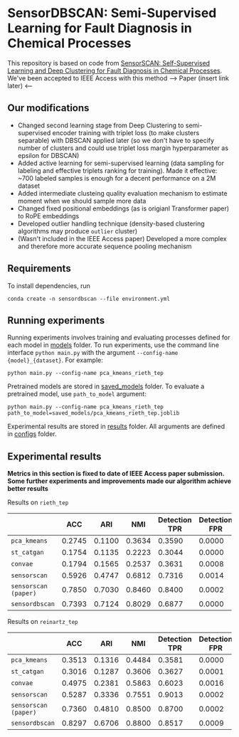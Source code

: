 # SensorDBSCAN: Semi-Supervised Learning for Fault Diagnosis in Chemical Processes

This repository is based on code from [SensorSCAN: Self-Supervised Learning and Deep Clustering for Fault Diagnosis in Chemical Processes](https://www.sciencedirect.com/science/article/abs/pii/S0004370223001583).
We've been accepted to IEEE Access with this method --> Paper (insert link later) <--

## Our modifications

* Changed second learning stage from Deep Clustering to semi-supervised encoder training with triplet loss 
(to make clusters separable) with DBSCAN applied later (so we don't have to specify number of clusters and could use 
triplet loss margin hyperparameter as epsilon for DBSCAN)
* Added active learning for semi-supervised learning (data sampling for labeling and effective triplets ranking for training). Made it effective: ~700 labeled samples is enough for a decent performance on a 2M dataset
* Added intermediate clusteing quality evaluation mechanism to estimate moment when we should sample more data
* Changed fixed positional embeddings (as is origianl Transformer paper) to RoPE embeddings
* Developed outlier handling technique (density-based clustering algorithms may produce `outlier` cluster)
* (Wasn't included in the IEEE Access paper) Developed a more complex and therefore more accurate sequence pooling mechanism

## Requirements

To install dependencies, run 
```
conda create -n sensordbscan --file environment.yml
```

## Running experiments

Running experiments involves training and evaluating processes defined for each model in [models](/models/) folder. To run experiments, use the command line interface `python main.py` with the argument `--config-name {model}_{dataset}`. For example:

```
python main.py --config-name pca_kmeans_rieth_tep
```

Pretrained models are stored in [saved_models](/saved_models/) folder. To evaluate a pretrained model, use `path_to_model` argument:

```
python main.py --config-name pca_kmeans_rieth_tep path_to_model=saved_models/pca_kmeans_rieth_tep.joblib
```

Experimental results are stored in [results](/results/) folder. All arguments are defined in [configs](/configs/) folder.

## Experimental results

**Metrics in this section is fixed to date of IEEE Access paper submission. Some further experiments and improvements made our algorithm achieve better results** 

Results on `rieth_tep`

|| ACC    | ARI    | NMI    | Detection TPR | Detection FPR | CDR    | ADD    |
|-|--------|--------|--------|---------------|---------------|--------|--------|
|`pca_kmeans`| 0.2745 | 0.1100 | 0.3634 | 0.3590        | 0.0000        | 0.7910 | 113.95 |
|`st_catgan`| 0.1754 | 0.1135 | 0.2223 | 0.3044        | 0.0000        | 0.3238 | 102.63 |
|`convae`| 0.1794 | 0.1565 | 0.2537 | 0.3631        | 0.0008        | 0.3664 | 164.76 |
|`sensorscan`| 0.5926 | 0.4747 | 0.6812 | 0.7316        | 0.0014        | 0.7351 | 57.15  |
| `sensorscan (paper)`| 0.7850 | 0.7030 | 0.8460 | 0.8400        | 0.0002        | 0.9200 | 5.21   |
|`sensordbscan`| 0.7393 | 0.7124 | 0.8029 | 0.6877 | 0.0000        | 0.6913 | 121.42 |

Results on `reinartz_tep`

|                      | ACC    | ARI    | NMI    | Detection TPR | Detection FPR | CDR    | ADD    |
|----------------------|--------|--------|--------|---------------|----------|--------|--------|
| `pca_kmeans`         | 0.3513 | 0.1316 | 0.4484 | 0.3581        |0.0000| 0.9562 | 113.33 |
| `st_catgan`          | 0.3016 | 0.1287 | 0.3606 | 0.3627        |0.0001| 0.8882 | 135.04 |
| `convae`             | 0.4975 | 0.2381 | 0.5863 | 0.6023        |0.0016| 0.9402 | 155.16 |
| `sensorscan`         | 0.5287 | 0.3336 | 0.7551 | 0.9013        |0.0002| 0.7219 | 30.98  |
| `sensorscan (paper)` | 0.7360 | 0.4810 | 0.8500 | 0.8700        |0.0002| 0.9600 | 28.47  |
| `sensordbscan`       | 0.8297 | 0.6706 | 0.8800 | 0.8517        |0.0009| 0.9064 | 36.59 |
